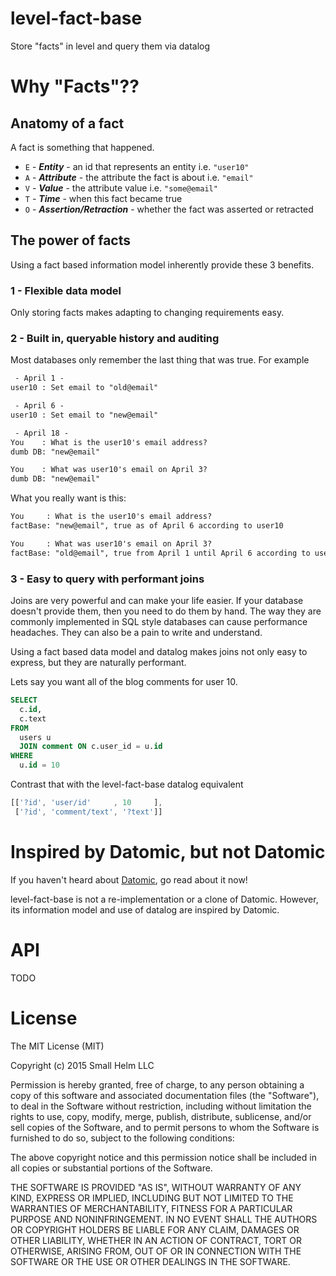 # level-fact-base
Store "facts" in level and query them via datalog

# Why "Facts"??

## Anatomy of a fact
A fact is something that happened.

 * `E` - ***Entity*** - an id that represents an entity i.e. `"user10"`
 * `A` - ***Attribute*** - the attribute the fact is about i.e. `"email"`
 * `V` - ***Value*** - the attribute value i.e. `"some@email"`
 * `T` - ***Time*** - when this fact became true
 * `O` - ***Assertion/Retraction*** - whether the fact was asserted or retracted

## The power of facts
Using a fact based information model inherently provide these 3 benefits.

### 1 - Flexible data model
Only storing facts makes adapting to changing requirements easy.

### 2 - Built in, queryable history and auditing
Most databases only remember the last thing that was true. For example

```txt
 - April 1 -
user10 : Set email to "old@email"

 - April 6 -
user10 : Set email to "new@email"

 - April 18 -
You    : What is the user10's email address?
dumb DB: "new@email"

You    : What was user10's email on April 3?
dumb DB: "new@email"
```
What you really want is this:
```txt
You     : What is the user10's email address?
factBase: "new@email", true as of April 6 according to user10

You     : What was user10's email on April 3?
factBase: "old@email", true from April 1 until April 6 according to user10
```

### 3 - Easy to query with performant joins
Joins are very powerful and can make your life easier. If your database doesn't provide them, then you need to do them by hand. The way they are commonly implemented in SQL style databases can cause performance headaches. They can also be a pain to write and understand.

Using a fact based data model and datalog makes joins not only easy to express, but they are naturally performant.

Lets say you want all of the blog comments for user 10.
```sql
SELECT
  c.id,
  c.text
FROM
  users u
  JOIN comment ON c.user_id = u.id
WHERE
  u.id = 10
```
Contrast that with the level-fact-base datalog equivalent
```js
[['?id', 'user/id'     , 10     ],
 ['?id', 'comment/text', '?text']]
```

# Inspired by Datomic, but not Datomic
If you haven't heard about [Datomic](http://www.datomic.com/), go read about it now!

level-fact-base is not a re-implementation or a clone of Datomic. However, its information model and use of datalog are inspired by Datomic.

# API

TODO

# License

The MIT License (MIT)

Copyright (c) 2015 Small Helm LLC

Permission is hereby granted, free of charge, to any person obtaining a copy
of this software and associated documentation files (the "Software"), to deal
in the Software without restriction, including without limitation the rights
to use, copy, modify, merge, publish, distribute, sublicense, and/or sell
copies of the Software, and to permit persons to whom the Software is
furnished to do so, subject to the following conditions:

The above copyright notice and this permission notice shall be included in all
copies or substantial portions of the Software.

THE SOFTWARE IS PROVIDED "AS IS", WITHOUT WARRANTY OF ANY KIND, EXPRESS OR
IMPLIED, INCLUDING BUT NOT LIMITED TO THE WARRANTIES OF MERCHANTABILITY,
FITNESS FOR A PARTICULAR PURPOSE AND NONINFRINGEMENT. IN NO EVENT SHALL THE
AUTHORS OR COPYRIGHT HOLDERS BE LIABLE FOR ANY CLAIM, DAMAGES OR OTHER
LIABILITY, WHETHER IN AN ACTION OF CONTRACT, TORT OR OTHERWISE, ARISING FROM,
OUT OF OR IN CONNECTION WITH THE SOFTWARE OR THE USE OR OTHER DEALINGS IN THE
SOFTWARE.
